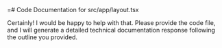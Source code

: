 =# Code Documentation for src/app/layout.tsx

Certainly! I would be happy to help with that. Please provide the code file, and I will generate a detailed technical documentation response following the outline you provided.
